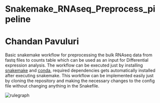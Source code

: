 # Snakemake_RNAseq_Preprocess_pipeline

# Chandan Pavuluri

Basic snakemake workflow for preprocessing the bulk RNAseq data from fastq files to counts table which can be used as an input for Differential expression analysis.
The workflow can be executed just by installing [snakemake](https://snakemake.readthedocs.io/en/stable/) and [conda](https://docs.conda.io/projects/conda/en/latest/index.html), required dependencies gets automatically installed after executing snakemake.
This workflow can be implemented easily just by cloning the repository and making the necessary changes to the config file without changing anything in the Snakefile.


![rulegraph](https://user-images.githubusercontent.com/77353407/167415070-e265c78d-3e4b-4b90-b0d5-e8ba12a98589.png)
